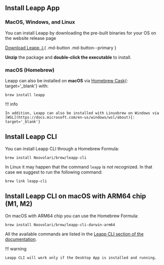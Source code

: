 ## Install Leapp App

### MacOS, Windows, and Linux

You can install Leapp by downloading the pre-built binaries for your OS on the website release page

[Download Leapp ⇩](https://www.leapp.cloud/releases){ .md-button .md-button--primary }

**Unzip** the package and **double-click the executable** to install.

### macOS (Homebrew)

Leapp can also be installed on **macOS** via [Homebrew Cask](https://brew.sh/){: target='_blank'} with:

```console
brew install leapp
```

!!! info

    In addition, Leapp can also be installed with Linuxbrew on Windows via [WSL](https://docs.microsoft.com/en-us/windows/wsl/about){: target='_blank'}

## Install Leapp CLI

You can install Leapp CLI through a Homebrew Formula:

```console
brew install Noovolari/brew/leapp-cli
```

In Linux it may happen that the command ```leapp``` is not recognized. In that case we suggest to run the following
command:

```console
brew link leapp-cli
```

## Install Leapp CLI on macOS with ARM64 chip (M1, M2)

On macOS with ARM64 chip you can use the Homebrew Formula:

```console
brew install Noovolari/brew/leapp-cli-darwin-arm64
```

All the available commands are listed in the [Leapp CLI section of the documentation](../../cli/).

!!! warning

    Leapp CLI will work only if the Desktop App is installed and running.
